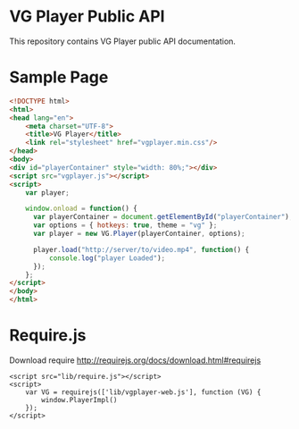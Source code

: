 # VG Player Public API

This repository contains VG Player public API documentation.

# Sample Page

```html
<!DOCTYPE html>
<html>
<head lang="en">
    <meta charset="UTF-8">
    <title>VG Player</title>
    <link rel="stylesheet" href="vgplayer.min.css"/>
</head>
<body>
<div id="playerContainer" style="width: 80%;"></div>
<script src="vgplayer.js"></script>
<script>
    var player;

    window.onload = function() {
      var playerContainer = document.getElementById("playerContainer");
      var options = { hotkeys: true, theme = "vg" };
      var player = new VG.Player(playerContainer, options);

      player.load("http://server/to/video.mp4", function() {
          console.log("player Loaded");
      });
    };
</script>
</body>
</html>

```


# Require.js

Download require http://requirejs.org/docs/download.html#requirejs

```
<script src="lib/require.js"></script>
<script>
    var VG = requirejs(['lib/vgplayer-web.js'], function (VG) {
        window.PlayerImpl()
    });
</script>
```
